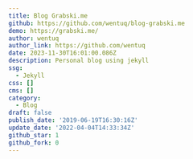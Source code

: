 ```yaml
---
title: Blog Grabski.me
github: https://github.com/wentuq/blog-grabski.me
demo: https://grabski.me/
author: wentuq
author_link: https://github.com/wentuq
date: 2023-11-30T16:01:00.086Z
description: Personal blog using jekyll
ssg:
  - Jekyll
css: []
cms: []
category:
  - Blog
draft: false
publish_date: '2019-06-19T16:30:16Z'
update_date: '2022-04-04T14:33:34Z'
github_star: 1
github_fork: 0
---
```

